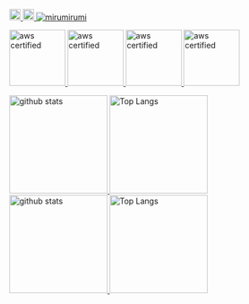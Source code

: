 <p align="left">
  <a href="http://twitter.com/milmemo_net">
    <img height="20" src="https://img.shields.io/twitter/follow/milmemo_net?label=Twitter%20Follower&logo=twitter&style=flat&color=blue" />
  </a>
  <a href="https://github.com/mirumirumi">
    <img height="20" src="https://img.shields.io/github/stars/mirumirumi?color=orange&label=GitHub%20stars&logo=github&logo_color=orange" />
  </a>
  <a href="https://github.com/mirumirumi/">
    <img src="https://komarev.com/ghpvc/?username=mirumirumi&color=orange&logo=github" alt="mirumirumi" />
  </a>

  <!--
  <a href="https://zenn.dev/mirumi">
    <img height="20" src="https://zenn.badge.nikaera.com/s/mirumi/likes" />
  </a>
  <a href="https://zenn.dev/mirumi">
    <img height="20" src="https://zenn.badge.nikaera.com/s/mirumi/followers" />
  </a>
  -->
</p>

<p align="left">
  <a href="https://github.com/mirumirumi#gh-light-mode-only">
    <img alt="aws certified" height="99.9px" src="https://images.credly.com/images/598f6ac6-2dbd-4394-8ae4-943b2f4c43ea/AWS-Developer-Associate-2020.png" />
    <img alt="aws certified" height="99.9px" src="https://images.credly.com/images/ee741c0c-3d57-48e0-82e0-699a2170aa50/AWS-Security-Specialty-2020.png" />
  </a>
  <a href="https://github.com/mirumirumi#gh-dark-mode-only">
    <img alt="aws certified" height="99.9px" src="https://mirumi.me/wp-content/uploads/aws-certified-developer-associate-dark.png" />
    <img alt="aws certified" height="99.9px" src="https://mirumi.me/wp-content/uploads/aws-certified-security-specialty-dark.png" />
  </a>
</p>

<p align="left">
  <a href="https://github.com/mirumirumi#gh-light-mode-only">
    <img alt="github stats" height="175px" src="https://github-readme-stats.vercel.app/api?username=mirumirumi&count_private=true&show_icons=true&title_color=f08216&icon_color=f08216" />
    <img alt="Top Langs" height="175px" src="https://github-readme-stats.vercel.app/api/top-langs/?username=mirumirumi&layout=compact&count_private=true&show_icons=true&title_color=495b71&hide=html,css,javascript,visual+basic+.net,vue,scss,powershell,php,vbscript,batchfile,ejs" />
  </a>
  <a href="https://github.com/mirumirumi#gh-dark-mode-only">
    <img alt="github stats" height="175px" src="https://github-readme-stats.vercel.app/api?username=mirumirumi&count_private=true&show_icons=true&title_color=f08216&icon_color=f08216&theme=slateorange" />
    <img alt="Top Langs" height="175px" src="https://github-readme-stats.vercel.app/api/top-langs/?username=mirumirumi&layout=compact&count_private=true&show_icons=true&title_color=495b71&hide=html,css,javascript,visual+basic+.net,vue,scss,powershell,php,vbscript,batchfile,ejs&theme=slateorange" />
  </a>
</p>

